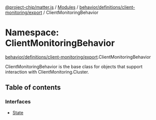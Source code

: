 [@project-chip/matter.js](../README.md) / [Modules](../modules.md) / [behavior/definitions/client-monitoring/export](behavior_definitions_client_monitoring_export.md) / ClientMonitoringBehavior

# Namespace: ClientMonitoringBehavior

[behavior/definitions/client-monitoring/export](behavior_definitions_client_monitoring_export.md).ClientMonitoringBehavior

ClientMonitoringBehavior is the base class for objects that support interaction with ClientMonitoring.Cluster.

## Table of contents

### Interfaces

- [State](../interfaces/behavior_definitions_client_monitoring_export.ClientMonitoringBehavior.State.md)
